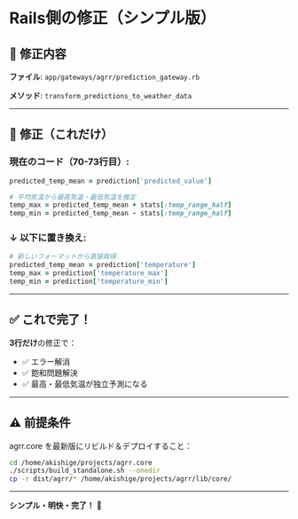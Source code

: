 # Rails側の修正（シンプル版）

## 📝 修正内容

**ファイル**: `app/gateways/agrr/prediction_gateway.rb`

**メソッド**: `transform_predictions_to_weather_data`

---

## 🔧 修正（これだけ）

### 現在のコード（70-73行目）:
```ruby
predicted_temp_mean = prediction['predicted_value']

# 平均気温から最高気温・最低気温を推定
temp_max = predicted_temp_mean + stats[:temp_range_half]
temp_min = predicted_temp_mean - stats[:temp_range_half]
```

### ↓ 以下に置き換え:
```ruby
# 新しいフォーマットから直接取得
predicted_temp_mean = prediction['temperature']
temp_max = prediction['temperature_max']
temp_min = prediction['temperature_min']
```

---

## ✅ これで完了！

**3行だけ**の修正で：
- ✅ エラー解消
- ✅ 飽和問題解決
- ✅ 最高・最低気温が独立予測になる

---

## ⚠️ 前提条件

agrr.core を最新版にリビルド＆デプロイすること：

```bash
cd /home/akishige/projects/agrr.core
./scripts/build_standalone.sh --onedir
cp -r dist/agrr/* /home/akishige/projects/agrr/lib/core/
```

---

**シンプル・明快・完了！** 🎉
